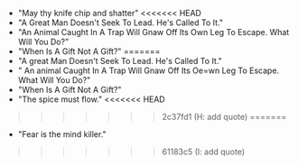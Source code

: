 * "May thy knife chip and shatter"
<<<<<<< HEAD
* "A Great Man Doesn't Seek To Lead. He's Called To It."
* "An Animal Caught In A Trap Will Gnaw Off Its Own Leg To Escape. What Will You Do?"
* "When Is A Gift Not A Gift?"
=======
* "A great Man Doesn't Seek To Lead. He's Called To It."
* " An animal Caught In A Trap Will Gnaw Off Its Oe=wn Leg To Escape. What Will You Do?"
* "When Is A Gift Not A Gift?"
* "The spice must flow."
<<<<<<< HEAD
>>>>>>> 2c37fd1 (H: add quote)
=======
* "Fear is the mind killer."
>>>>>>> 61183c5 (I: add quote)
